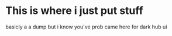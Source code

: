 # This is where i just put stuff

basicly a a dump but i know you've prob came here for dark hub ui
